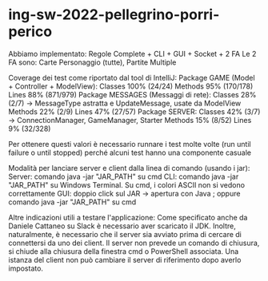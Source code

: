 # ing-sw-2022-pellegrino-porri-perico

Abbiamo implementato: Regole Complete + CLI + GUI + Socket + 2 FA
Le 2 FA sono: Carte Personaggio (tutte), Partite Multiple


Coverage dei test come riportato dal tool di IntelliJ:
Package GAME (Model + Controller + ModelView):
Classes 100% (24/24)
Methods 95% (170/178)
Lines 88% (871/979)
Package MESSAGES (Messaggi di rete):
Classes 28% (2/7) -> MessageType astratta e UpdateMessage, usate da ModelView
Methods 22% (2/9)
Lines 47% (27/57)
Package SERVER:
Classes 42% (3/7) -> ConnectionManager, GameManager, Starter
Methods 15% (8/52)
Lines 9% (32/328)

Per ottenere questi valori è necessario runnare i test molte volte (run until failure o until stopped)
perché alcuni test hanno una componente casuale


Modalità per lanciare server e client dalla linea di comando (usando i jar):
Server: comando java -jar "JAR_PATH" su cmd
CLI: comando java -jar "JAR_PATH" su Windows Terminal. Su cmd, i colori ASCII non si vedono correttamente
GUI: doppio click sul JAR -> apertura con Java ; oppure comando java -jar "JAR_PATH" su cmd


Altre indicazioni utili a testare l'applicazione:
Come specificato anche da Daniele Cattaneo su Slack è necessario aver scaricato il JDK.
Inoltre, naturalmente, è necessario che il server sia avviato prima di cercare di connettersi da uno dei client.
Il server non prevede un comando di chiusura, si chiude alla chiusura della finestra cmd o PowerShell associata.
Una istanza del client non può cambiare il server di riferimento dopo averlo impostato.